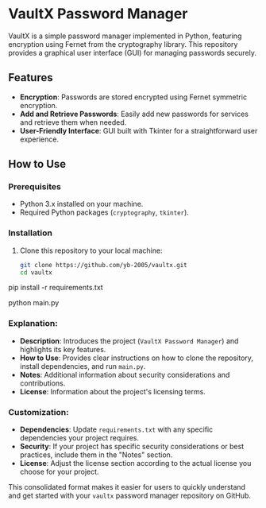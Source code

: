 # VaultX Password Manager

VaultX is a simple password manager implemented in Python, featuring encryption using Fernet from the cryptography library. This repository provides a graphical user interface (GUI) for managing passwords securely.

## Features

- **Encryption**: Passwords are stored encrypted using Fernet symmetric encryption.
- **Add and Retrieve Passwords**: Easily add new passwords for services and retrieve them when needed.
- **User-Friendly Interface**: GUI built with Tkinter for a straightforward user experience.

## How to Use

### Prerequisites

- Python 3.x installed on your machine.
- Required Python packages (`cryptography`, `tkinter`).

### Installation

1. Clone this repository to your local machine:
   ```bash
   git clone https://github.com/yb-2005/vaultx.git
   cd vaultx

pip install -r requirements.txt

python main.py


### Explanation:

- **Description**: Introduces the project (`VaultX Password Manager`) and highlights its key features.
- **How to Use**: Provides clear instructions on how to clone the repository, install dependencies, and run `main.py`.
- **Notes**: Additional information about security considerations and contributions.
- **License**: Information about the project's licensing terms.

### Customization:

- **Dependencies**: Update `requirements.txt` with any specific dependencies your project requires.
- **Security**: If your project has specific security considerations or best practices, include them in the "Notes" section.
- **License**: Adjust the license section according to the actual license you choose for your project.

This consolidated format makes it easier for users to quickly understand and get started with your `vaultx` password manager repository on GitHub.
